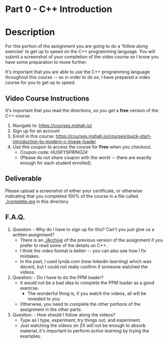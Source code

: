 # Part 0 - C++ Introduction 

# Description

For this portion of the assignment you are going to do a 'follow along exercise' to get up to speed on the C++ programming language. You will submit a screenshot of your completion of the video course so I know you have some preparation to move further.

It's important that you are able to use the C++ programming language throughout this course -- so in order to do so, I have prepared a video course for you to get up to speed.

## Video Course Instructions

It's important that you read the directions, so you get a **free** version of the C++ course.

1. Navigate to: https://courses.mshah.io/
2. Sign up for an account
3. Enroll in this course: https://courses.mshah.io/courses/quick-start-introduction-to-modern-c-image-loader
4. Use this coupon to access the course for **Free** when you checkout.
    - Coupon code: *HUSKYSPRING24*
    - (Please do not share coupon with the world -- there are exactly enough for each student enrolled).

## Deliverable

Please upload a screenshot of either your certificate, or otherwise indicating that you completed 100% of the course in a file called [./complete.jpg](./complete.jpg) in this directory 

## F.A.Q.

1. Question - Why do I have to sign up for this? Can't you just give us a written assignment?
    - There is an [./Archive](./Archive) of the previous version of the assignment if you prefer to read some of the details on C++..
    - I think the video format is better -- you can also see how I fix mistakes.
    - In the past, I used lynda.com (now linkedin learning) which was decent, but I could not really confirm if someone watched the videos.
2. Question: - Do I have to do the PPM loader? 
    - It would not be a bad idea to complete the PPM loader as a good exericse.
        - The wonderful thing is, if you watch the videos, all will be revealed to you.
    - Otherwise, you need to complete the other portions of the assignment in the other parts.
3. Question: - How should I follow along the videos?
    - Type as I type, experiment, try things out, and experiment.
    - Just watching the videos on 2X will not be enough to absorb material, it's important to perform *active learning* by trying the examples.
